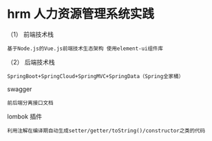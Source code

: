 # hrm 人力资源管理系统实践


（1） 前端技术栈

    基于Node.js的Vue.js前端技术生态架构 使用element-ui组件库
    
（2） 后端技术栈
    
    SpringBoot+SpringCloud+SpringMVC+SpringData（Spring全家桶）
    
swagger 
    
    前后端分离接口文档
    
lombok 插件
  
    利用注解在编译期自动生成setter/getter/toString()/constructor之类的代码